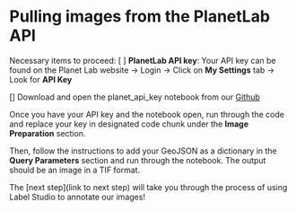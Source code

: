 # Pulling images from the PlanetLab API
Necessary items to proceed:
[ ] **PlanetLab API key**: Your API key can be found on the Planet Lab website -> Login -> Click on **My Settings** tab -> Look for **API Key**

[] Download and open the planet_api_key notebook from our [Github](https://github.com/mrevanishere/ds-capstone-ERI/tree/main/notebooks_)


Once you have your API key and the notebook open, run through the code and replace your key in designated code chunk under the **Image Preparation** section.


Then, follow the instructions to add your GeoJSON as a dictionary in the **Query Parameters** section and run through the notebook. The output should be an image in a TIF format. 


The [next step](link to next step) will take you through the process of using Label Studio to annotate our images!
